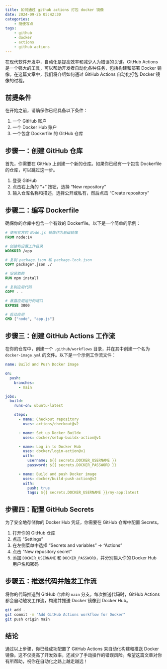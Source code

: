 ```yaml
---
title: 如何通过 github actions 打包 docker 镜像
date: 2024-09-26 05:42:30
categories:
    - 随便写点
tags:
    - github
    - docker
    - actions
    - github actions
---
```




在现代软件开发中，自动化是提高效率和减少人为错误的关键。GitHub Actions 是一个强大的工具，可以帮助开发者自动化各种任务，包括构建和部署 Docker 镜像。在这篇文章中，我们将介绍如何通过 GitHub Actions 自动化打包 Docker 镜像的过程。

<!-- more -->

## 前提条件

在开始之前，请确保你已经具备以下条件：

1. 一个 GitHub 账户
2. 一个 Docker Hub 账户
3. 一个包含 Dockerfile 的 GitHub 仓库

## 步骤一：创建 GitHub 仓库

首先，你需要在 GitHub 上创建一个新的仓库。如果你已经有一个包含 Dockerfile 的仓库，可以跳过这一步。

1. 登录 GitHub
2. 点击右上角的 “+” 按钮，选择 “New repository”
3. 输入仓库名称和描述，选择公开或私有，然后点击 “Create repository”

## 步骤二：编写 Dockerfile

确保你的仓库中包含一个有效的 Dockerfile。以下是一个简单的示例：

```dockerfile
# 使用官方的 Node.js 镜像作为基础镜像
FROM node:14

# 创建和设置工作目录
WORKDIR /app

# 复制 package.json 和 package-lock.json
COPY package*.json ./

# 安装依赖
RUN npm install

# 复制应用代码
COPY . .

# 暴露应用运行的端口
EXPOSE 3000

# 启动应用
CMD ["node", "app.js"]
```

## 步骤三：创建 GitHub Actions 工作流

在你的仓库中，创建一个 `.github/workflows` 目录，并在其中创建一个名为 `docker-image.yml` 的文件。以下是一个示例工作流文件：

```yaml
name: Build and Push Docker Image

on:
  push:
    branches:
      - main

jobs:
  build:
    runs-on: ubuntu-latest

    steps:
      - name: Checkout repository
        uses: actions/checkout@v2

      - name: Set up Docker Buildx
        uses: docker/setup-buildx-action@v1

      - name: Log in to Docker Hub
        uses: docker/login-action@v1
        with:
          username: ${{ secrets.DOCKER_USERNAME }}
          password: ${{ secrets.DOCKER_PASSWORD }}

      - name: Build and push Docker image
        uses: docker/build-push-action@v2
        with:
          push: true
          tags: ${{ secrets.DOCKER_USERNAME }}/my-app:latest
```

## 步骤四：配置 GitHub Secrets

为了安全地存储你的 Docker Hub 凭证，你需要在 GitHub 仓库中配置 Secrets。

1. 打开你的 GitHub 仓库
2. 点击 “Settings”
3. 在左侧菜单中选择 “Secrets and variables” -> “Actions”
4. 点击 “New repository secret”
5. 添加 `DOCKER_USERNAME` 和 `DOCKER_PASSWORD`，并分别输入你的 Docker Hub 用户名和密码

## 步骤五：推送代码并触发工作流

将你的代码推送到 GitHub 仓库的 `main` 分支。每次推送代码时，GitHub Actions 都会自动触发工作流，构建并推送 Docker 镜像到 Docker Hub。

```bash
git add .
git commit -m "Add GitHub Actions workflow for Docker"
git push origin main
```

## 结论

通过以上步骤，你已经成功配置了 GitHub Actions 来自动化构建和推送 Docker 镜像。这不仅提高了开发效率，还减少了手动操作的错误风险。希望这篇文章对你有所帮助，祝你在自动化之路上越走越远！